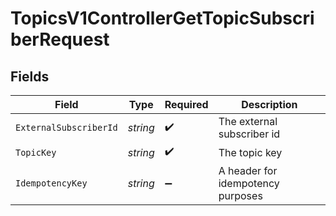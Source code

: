 # TopicsV1ControllerGetTopicSubscriberRequest


## Fields

| Field                             | Type                              | Required                          | Description                       |
| --------------------------------- | --------------------------------- | --------------------------------- | --------------------------------- |
| `ExternalSubscriberId`            | *string*                          | :heavy_check_mark:                | The external subscriber id        |
| `TopicKey`                        | *string*                          | :heavy_check_mark:                | The topic key                     |
| `IdempotencyKey`                  | *string*                          | :heavy_minus_sign:                | A header for idempotency purposes |